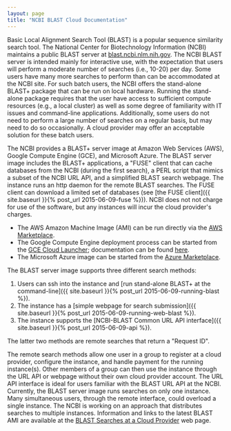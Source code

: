 ```yaml
---
layout: page
title: "NCBI BLAST Cloud Documentation"
---
```


Basic Local Alignment Search Tool (BLAST) is a popular sequence similarity
search tool. The National Center for Biotechnology Information (NCBI) maintains
a public BLAST server at
[blast.ncbi.nlm.nih.gov](https://blast.ncbi.nlm.nih.gov). The NCBI BLAST server
is intended mainly for interactive use, with the expectation that users will
perform a moderate number of searches (i.e., 10-20) per day. Some users have
many more searches to perform than can be accommodated at the NCBI site. For
such batch users, the NCBI offers the stand-alone BLAST+ package that can be
run on local hardware. Running the stand-alone package requires that the user
have access to sufficient compute resources (e.g., a local cluster) as well as
some degree of familiarity with IT issues and command-line applications.
Additionally, some users do not need to perform a large number of searches on a
regular basis, but may need to do so occasionally. A cloud provider may offer
an acceptable solution for these batch users.

The NCBI provides a BLAST+ server image at Amazon Web Services
(AWS), Google Compute Engine (GCE), and Microsoft Azure.  The BLAST server
image includes the BLAST+ applications, a "FUSE" client that can cache
databases from the NCBI (during the first search), a PERL script that mimics a
subset of the NCBI URL API, and a simplified BLAST search webpage. The instance
runs an http daemon for the remote BLAST searches. The FUSE client can download
a limited set of databases (see [the FUSE client]({{ site.baseurl }}{% post_url 2015-06-09-fuse %})). NCBI does not not charge for use of the software, but any instances will
incur the cloud provider's charges.

* The AWS Amazon Machine Image (AMI) can be run directly via the [AWS
Marketplace](https://aws.amazon.com/marketplace/pp/B00N44P7L6).
* The Google Compute Engine deployment process can be started from the [GCE Cloud
Launcher](https://console.developers.google.com/project/_/launcher/details/click-to-deploy-images/ncbiblast);
documentation can be found
[here](https://googlegenomics.readthedocs.org/en/latest/use_cases/run_familiar_tools/ncbiblast.html).
* The Microsoft Azure image can be started from the [Azure
Marketplace](https://azure.microsoft.com/en-us/marketplace/virtual-machines/all/?term=ncbi-blast).

The BLAST server image supports three different search methods:

1. Users can ssh into the instance and [run stand-alone BLAST+ at the
command-line]({{ site.baseurl }}{% post_url 2015-06-09-running-blast %}). 
1. The instance has a [simple webpage for search submission]({{ site.baseurl }}{% post_url 2015-06-09-running-web-blast %}). 
1. The instance supports the [NCBI-BLAST Common URL API interface]({{ site.baseurl }}{% post_url 2015-06-09-api %}). 

The latter two methods are remote searches that return a "Request ID".

The remote search methods allow one user in a group to register at a cloud
provider, configure the instance, and handle payment for the running
instance(s). Other members of a group can then use the instance through the URL
API or webpage without their own cloud provider account. The URL API interface
is ideal for users familiar with the BLAST URL API at the NCBI. Currently, the
BLAST server image runs searches on only one instance. Many simultaneous users,
through the remote interface, could overload a single instance. The NCBI is
working on an approach that distributes searches to multiple instances.
Information and links to the latest BLAST AMI are available at the [BLAST
Searches at a Cloud
Provider](https://blast.ncbi.nlm.nih.gov/Blast.cgi?CMD=Web&PAGE_TYPE=BlastDocs&DOC_TYPE=CloudBlast)
web page.
